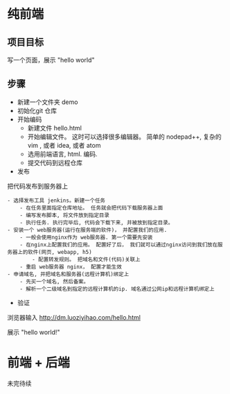 # 纯前端

## 项目目标
写一个页面，展示 "hello world"

## 步骤

- 新建一个文件夹 demo
- 初始化git 仓库
- 开始编码
	- 新建文件 hello.html
	- 开始编辑文件。 这时可以选择很多编辑器。 简单的 nodepad++, 复杂的vim , 或者 idea, 或者 atom
	- 选用前端语言, html. 编码.
	- 提交代码到远程仓库
- 发布

把代码发布到服务器上

	- 选择发布工具 jenkins。新建一个任务
		- 在任务里面指定仓库地址。 任务就会把代码下载服务器上面
		- 编写发布脚本, 将文件放到指定目录
		- 执行任务. 执行完毕后, 代码会下载下来, 并被放到指定目录。 
	- 安装一个 web服务器(运行在服务端的软件)， 并配置我们的应用. 
		- 一般会使用nginx作为 web服务器. 第一个需要先安装
		- 在nginx上配置我们的应用。 配置好了后， 我们就可以通过nginx访问到我们放在服务器上的软件(网页, webapp, h5)
			- 配置转发规则。 把域名和文件(代码)关联上
		- 重启 web服务器 nginx， 配置才能生效
	- 申请域名, 并把域名和服务器(远程计算机)绑定上
		- 先买一个域名, 然后备案。
		- 解析一个二级域名到指定的远程计算机的ip. 域名通过公网ip和远程计算机绑定上
- 验证

浏览器输入 http://dm.luoziyihao.com/hello.html

展示 "hello world!"

# 前端 + 后端

未完待续

